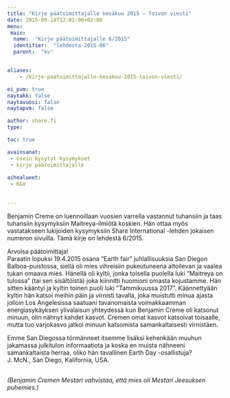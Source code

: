 ```yaml
---
title: "Kirje päätoimittajalle kesäkuu 2015 – Toivon viesti"
date: 2015-09-14T12:01:06+02:00
menu:
 main:
  name:  "Kirje päätoimittajalle 6/2015"
  identifier:  "lehdesta-2015-06"
  parent:  "kv"


aliases:
    - /kirje-paatoimittajalle-kesakuu-2015-toivon-viesti/

ei_pvm: true
naytakk: false
naytavuosi: false
naytapvm: false

author: share.fi
type: 

toc: true

avainsanat:
 - Usein kysytyt kysymykset
 - kirje päätoimittajalle
 
aihealueet:
 - K&V
 

---
```

<p class="alustus">Benjamin Creme on luennoillaan vuosien varrella vastannut tuhansiin ja taas tuhansiin kysymyksiin Maitreya-ilmiötä koskien. Hän ottaa myös vastatakseen lukijoiden kysymyksiin Share International -lehden jokaisen numeron sivuilla. Tämä kirje on lehdestä 6/2015.</p>

<div class="qna">
<p class="qna-q">Arvoisa päätoimittaja!<br />
Paraatin lopuksi 19.4.2015 osana &#8221;Earth fair&#8221; juhlallisuuksia San Diegon Balboa-puistossa, siellä oli mies vihreisiin pukeutuneena altoilevan ja vaalea tukan omaava mies. Hänellä oli kyltii, jonka toisella puolella luki &#8221;Maitreya on tulossa&#8221; (tai sen sisältöistä) joka kiinnitti huomioni omasta kojustamme. Hän sitten kääntyi ja kyltin toinen puoli luki &#8221;Tammikuussa 2017&#8221;. Käännettyään kyltin hän katsoi meihin päin ja virnisti tavalla, joka muistutti minua ajasta jolloin Los Angelesissa saatuani tavanomaista voimakkaamman energiasykäyksen ylivalaisun yhteydessä kun Benjamin Creme oli katsonut minuun, olin nähnyt kahdet kasvot. Cremen omat kasvot katsoivat toisaalle, mutta tuo varjokasvo jatkoi minuun katsomista samankaltaisesti virnistäen.</p>
<p>Emme San Diegossa törmänneet itsemme lisäksi kehenkään muuhun jakamassa julkitulon informaatiota ja koska en muista nähneeni samankaltaista herraa, oliko hän tavallinen Earth Day -osallistuja?<br />
J. McN., San Diego, Kalifornia, USA.</p>
<p style="margin-top:30px;font-style: italic;">(Benjamin Cremen Mestari vahvistaa, että mies oli Mestari Jeesuksen puhemies.)</p>

</div>
